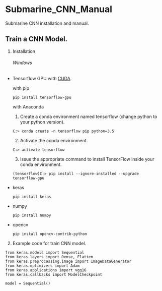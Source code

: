 # Submarine_CNN_Manual
Submarine CNN installation and manual.
## Train a CNN Model.
1. Installation
    ###### Windows
  - Tensorflow GPU with [CUDA](https://developer.nvidia.com/cuda-downloads).
    
    with pip
    ```
    pip install tensorflow-gpu
    ```
    with Anaconda
    1. Create a conda environment named tensorflow (change python to your python version).
    ```
    C:> conda create -n tensorflow pip python=3.5 
    ```
    2. Activate the conda environment.
    ```
    C:> activate tensorflow
    ```
    3. Issue the appropriate command to install TensorFlow inside your conda environment.
    ```
    (tensorflow)C:> pip install --ignore-installed --upgrade tensorflow-gpu 
    ```
  - keras
    ```
    pip install keras
    ```
  - numpy
    ```
    pip install numpy
    ```
  - opencv
    ```
    pip install opencv-contrib-python
    ```
2. Example code for train CNN model.
  ```
  from keras.models import Sequential
  from keras.layers import Dense, Flatten
  from keras.preprocessing.image import ImageDataGenerator
  from keras.optimizers import Adam
  from keras.applications import vgg16
  from keras.callbacks import ModelCheckpoint
  
  model = Sequential()
  
  
  ```
   
